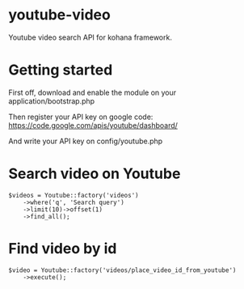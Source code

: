 youtube-video
=============

Youtube video search API for kohana framework. 

Getting started
===============

First off, download and enable the module on your application/bootstrap.php 

Then register your API key on google code: 
https://code.google.com/apis/youtube/dashboard/

And write your API key on config/youtube.php

Search video on Youtube 
=======================
    $videos = Youtube::factory('videos')
        ->where('q', 'Search query')
        ->limit(10)->offset(1)
        ->find_all();

Find video by id
================
    $video = Youtube::factory('videos/place_video_id_from_youtube')
        ->execute();
